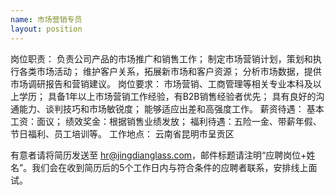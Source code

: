 ```yaml
---
name: 市场营销专员
layout: position
---
```

岗位职责：
负责公司产品的市场推广和销售工作；
制定市场营销计划，策划和执行各类市场活动；
维护客户关系，拓展新市场和客户资源；
分析市场数据，提供市场调研报告和营销建议。
岗位要求：
市场营销、工商管理等相关专业本科及以上学历；
具备1年以上市场营销工作经验，有B2B销售经验者优先；
具有良好的沟通能力、谈判技巧和市场敏锐度；
能够适应出差和高强度工作。
薪资待遇：
基本工资：面议；
绩效奖金：根据销售业绩发放；
福利待遇：五险一金、带薪年假、节日福利、员工培训等。
工作地点：
云南省昆明市呈贡区

有意者请将简历发送至 hr@jingdianglass.com，邮件标题请注明“应聘岗位+姓名”。我们会在收到简历后的5个工作日内与符合条件的应聘者联系，安排线上面试。